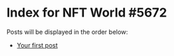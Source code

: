 # Index for NFT World #5672
Posts will be displayed in the order below:

- [Your first post](./001-first.md)

